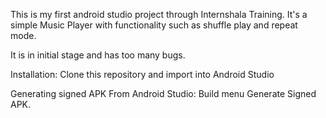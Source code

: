 This is my first android studio project through Internshala Training.
It's a simple Music Player with functionality such as shuffle play and repeat mode.

It is in initial stage and has too many bugs.



Installation:
   Clone this repository and import into Android Studio

Generating signed APK
  From Android Studio:
    Build menu
    Generate Signed APK.
